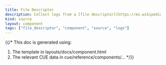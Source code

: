 ```yaml
---
title: File Descriptor
description: Collect logs from a [file descriptor](https://en.wikipedia.org/wiki/File_descriptor)
kind: source
layout: component
tags: ["file_descriptor", "component", "source", "logs"]
---
```


{{/*
This doc is generated using:

1. The template in layouts/docs/component.html
2. The relevant CUE data in cue/reference/components/...
*/}}
